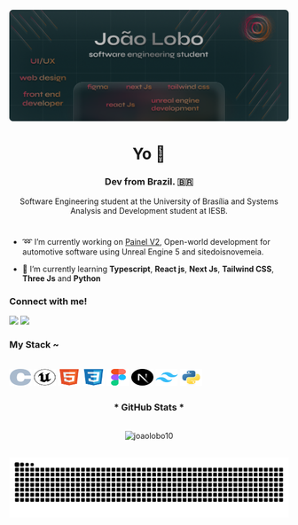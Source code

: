![banner](./banner-github.png)

<h1 align="center">Yo 👋</h1>
<h3 align="center">Dev from Brazil. 🇧🇷 </h3>
<p align="center">Software Engineering student at the University of Brasília and Systems Analysis and Development student at IESB. 

#

- ➿ I’m currently working on [Painel V2](https://github.com/FGRUnB/Painel_V2), Open-world development for automotive software using Unreal Engine 5 and sitedoisnovemeia.

- 📔 I’m currently learning **Typescript**, **React js**, **Next Js**, **Tailwind CSS**, **Three Js** and **Python**

<h3 align="left">Connect with me!</h3>
<div>
  <a href = "mailto:joaocarloslobo10@gmail.com"><img src="https://img.shields.io/badge/-Gmail-%23333?style=for-the-badge&logo=gmail&logoColor=white" target="_blank"></a>
  <a href="https://www.linkedin.com/in/jo%C3%A3o-lobo-17bb922b1/" target="_blank"><img src="https://img.shields.io/badge/-LinkedIn-%230077B5?style=for-the-badge&logo=linkedin&logoColor=white" target="_blank"></a> 
</div>

<h3 align="left">My Stack ~</h3>

<div style="display: inline_block"><br>
  <img align="center" alt="Lobo-HTML" height="30" width="40" src="https://raw.githubusercontent.com/devicons/devicon/master/icons/c/c-original.svg">
  <img align="center" alt="Lobo-HTML" height="30" width="40" src="https://raw.githubusercontent.com/devicons/devicon/master/icons/unrealengine/unrealengine-original.svg">
  <img align="center" alt="Lobo-HTML" height="30" width="40" src="https://raw.githubusercontent.com/devicons/devicon/master/icons/html5/html5-original.svg">
  <img align="center" alt="Lobo-CSS" height="30" width="40" src="https://raw.githubusercontent.com/devicons/devicon/master/icons/css3/css3-original.svg">
  <img align="center" alt="Lobo-Expo" height="30" width="40" src="https://raw.githubusercontent.com/devicons/devicon/master/icons/figma/figma-original.svg">
  <img align="center" alt="Lobo-NextJS" height="30" width="40" src="https://github.com/devicons/devicon/blob/master/icons/nextjs/nextjs-original.svg">
  <img align="center" alt="Lobo-Python" height="30" width="40" src="https://github.com/devicons/devicon/blob/master/icons/tailwindcss/tailwindcss-original.svg">
  <img align="center" alt="Lobo-Python" height="30" width="40" src="https://raw.githubusercontent.com/devicons/devicon/master/icons/python/python-original.svg">
</div>
  
##

<div style="text-align: center;" align="center">
  <h3>* GitHub Stats *</h3>
  <br>
  <div style="display: flex; justify-content: center;">
    <img src="https://github-readme-stats.vercel.app/api?username=joaolobo10&show_icons=true&locale=en&bg_color=000&title_color=876FDD&text_color=FFF&border_radius=3&border_color=1668AB&icon_color=876FDD&theme=jolly" alt="joaolobo10">
  </div>
</div>

##

<picture align="center">
  <source media="(prefers-color-scheme: dark)" srcset="https://raw.githubusercontent.com/joaolobo10/joaolobo10/output/github-contribution-grid-snake-dark.svg">
  <source media="(prefers-color-scheme: light)" srcset="https://raw.githubusercontent.com/joaolobo10/joaolobo10/output/github-contribution-grid-snake-dark.svg">
  <img align="center" alt="github contribution grid snake animation" src="https://raw.githubusercontent.com/joaolobo10/joaolobo10/output/github-contribution-grid-snake.svg">
</picture>
